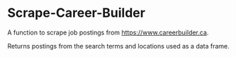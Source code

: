 # Scrape-Career-Builder

A function to scrape job postings from https://www.careerbuilder.ca.

Returns postings from the search terms and locations used as a data frame.
